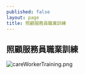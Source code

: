 ```yaml
---
published: false
layout: page
title: 照顧服務員職業訓練
---
```

## 照顧服務員職業訓練

![careWorkerTraining.png]({{site.baseurl}}/static_files/upload_images/careWorkerTraining.png)

